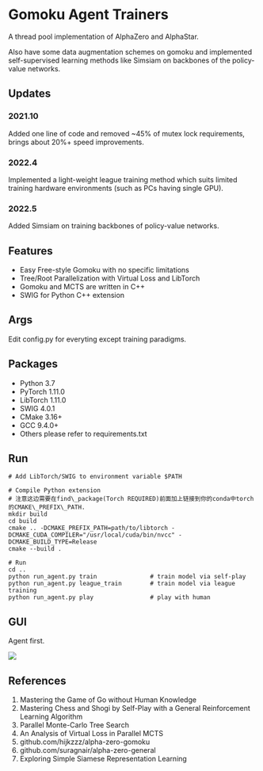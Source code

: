 # Gomoku Agent Trainers
A thread pool implementation of AlphaZero and AlphaStar.

Also have some data augmentation schemes on gomoku and implemented self-supervised learning methods like Simsiam on backbones of the policy-value networks. 

## Updates
### 2021.10
Added one line of code and removed ~45% of mutex lock requirements, brings about 20%+ speed improvements.
### 2022.4
Implemented a light-weight league training method which suits limited training hardware environments (such as PCs having single GPU).
### 2022.5
Added Simsiam on training backbones of policy-value networks.

## Features
* Easy Free-style Gomoku with no specific limitations
* Tree/Root Parallelization with Virtual Loss and LibTorch
* Gomoku and MCTS are written in C++
* SWIG for Python C++ extension

## Args
Edit config.py for everyting except training paradigms.

## Packages

* Python 3.7
* PyTorch 1.11.0
* LibTorch 1.11.0
* SWIG 4.0.1
* CMake 3.16+
* GCC 9.4.0+
* Others please refer to requirements.txt

## Run
```
# Add LibTorch/SWIG to environment variable $PATH

# Compile Python extension
# 注意这边需要在find\_package(Torch REQUIRED)前面加上链接到你的conda中torch的CMAKE\_PREFIX\_PATH.
mkdir build
cd build
cmake .. -DCMAKE_PREFIX_PATH=path/to/libtorch -DCMAKE_CUDA_COMPILER="/usr/local/cuda/bin/nvcc" -DCMAKE_BUILD_TYPE=Release
cmake --build .

# Run
cd ..
python run_agent.py train               # train model via self-play
python run_agent.py league_train        # train model via league training
python run_agent.py play                # play with human
```

## GUI
Agent first.

![](https://github.com/Ma-Weijian/gomoku-agent-trainer/blob/master/assets/gomoku_gui.png)

## References
1. Mastering the Game of Go without Human Knowledge
2. Mastering Chess and Shogi by Self-Play with a General Reinforcement Learning Algorithm
3. Parallel Monte-Carlo Tree Search
4. An Analysis of Virtual Loss in Parallel MCTS
5. github.com/hijkzzz/alpha-zero-gomoku
6. github.com/suragnair/alpha-zero-general
7. Exploring Simple Siamese Representation Learning
